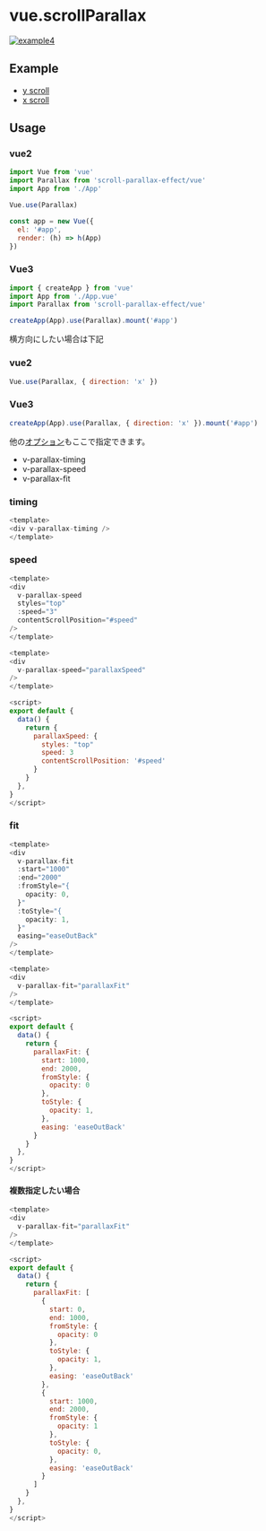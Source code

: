 # vue.scrollParallax

[![example4](http://github.develo.org/scrollParallax/public/img/thumbs/example1.jpg)](http://github.develo.org/scrollParallax/public/example4/)

## Example

* [y scroll](http://github.develo.org/scrollParallax/public/example4/)
* [x scroll](http://github.develo.org/scrollParallax/public/example5/)

## Usage

### vue2
```javascript
import Vue from 'vue'
import Parallax from 'scroll-parallax-effect/vue'
import App from './App'

Vue.use(Parallax)

const app = new Vue({
  el: '#app',
  render: (h) => h(App)
})
```

### Vue3
```javascript
import { createApp } from 'vue'
import App from './App.vue'
import Parallax from 'scroll-parallax-effect/vue'

createApp(App).use(Parallax).mount('#app')
```

横方向にしたい場合は下記

### vue2
```javascript
Vue.use(Parallax, { direction: 'x' })
```

### Vue3
```javascript
createApp(App).use(Parallax, { direction: 'x' }).mount('#app')
```

他の[オプション](../README.md#Usage)もここで指定できます。


* v-parallax-timing
* v-parallax-speed
* v-parallax-fit

### timing

```javascript
<template>
<div v-parallax-timing />
</template>
```


### speed
```javascript
<template>
<div
  v-parallax-speed
  styles="top"
  :speed="3"
  contentScrollPosition="#speed"
/>
</template>
```


```javascript
<template>
<div
  v-parallax-speed="parallaxSpeed"
/>
</template>

<script>
export default {
  data() {
    return {
      parallaxSpeed: {
        styles: "top"
        speed: 3
        contentScrollPosition: '#speed'
      }
    }
  },
}
</script>
```


### fit
```javascript
<template>
<div
  v-parallax-fit
  :start="1000"
  :end="2000"
  :fromStyle="{
    opacity: 0,
  }"
  :toStyle="{
    opacity: 1,
  }"
  easing="easeOutBack"
/>
</template>
```


```javascript
<template>
<div
  v-parallax-fit="parallaxFit"
/>
</template>

<script>
export default {
  data() {
    return {
      parallaxFit: {
        start: 1000,
        end: 2000,
        fromStyle: {
          opacity: 0
        },
        toStyle: {
          opacity: 1,
        },
        easing: 'easeOutBack'
      }
    }
  },
}
</script>
```

#### 複数指定したい場合
```javascript
<template>
<div
  v-parallax-fit="parallaxFit"
/>
</template>

<script>
export default {
  data() {
    return {
      parallaxFit: [
        {
          start: 0,
          end: 1000,
          fromStyle: {
            opacity: 0
          },
          toStyle: {
            opacity: 1,
          },
          easing: 'easeOutBack'
        },
        {
          start: 1000,
          end: 2000,
          fromStyle: {
            opacity: 1
          },
          toStyle: {
            opacity: 0,
          },
          easing: 'easeOutBack'
        }
      ]
    }
  },
}
</script>
```